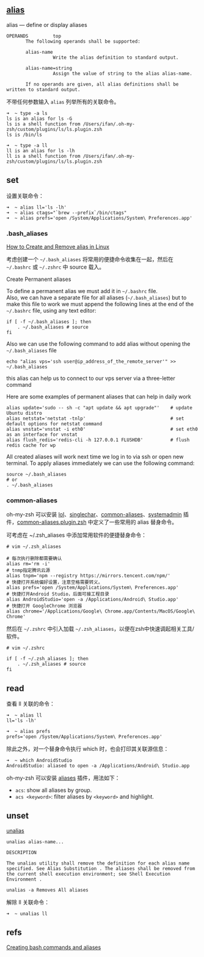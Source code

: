 
## [alias](http://man7.org/linux/man-pages/man1/alias.1p.html)

alias — define or display aliases

```Shell
OPERANDS         top
       The following operands shall be supported:

       alias-name
                 Write the alias definition to standard output.

       alias-name=string
                 Assign the value of string to the alias alias-name.

       If no operands are given, all alias definitions shall be written to standard output.
```

不带任何参数输入 `alias` 列举所有的关联命令。

```Shell
➜  ~ type -a ls
ls is an alias for ls -G
ls is a shell function from /Users/ifan/.oh-my-zsh/custom/plugins/ls/ls.plugin.zsh
ls is /bin/ls

➜  ~ type -a ll
ll is an alias for ls -lh
ll is a shell function from /Users/ifan/.oh-my-zsh/custom/plugins/ls/ls.plugin.zsh
```

## set

设置关联命令：

```Shell
➜  ~ alias ll='ls -lh'
➜  ~ alias ctags="`brew --prefix`/bin/ctags"
➜  ~ alias prefs='open /System/Applications/System\ Preferences.app'
```

### .bash_aliases

[How to Create and Remove alias in Linux](https://linoxide.com/linux-how-to/create-remove-alias-linux/)

考虑创建一个 `~/.bash_aliases` 将常用的便捷命令收集在一起，然后在 `~/.bashrc` 或 `~/.zshrc` 中 source 载入。

Create Permanent aliases

To define a permanent alias we must add it in `~/.bashrc` file.  
Also, we can have a separate file for all aliases (`~/.bash_aliases`) but to make this file to work we must append the following lines at the end of the `~/.bashrc` file, using any text editor:

```Shell
if [ -f ~/.bash_aliases ]; then
    . ~/.bash_aliases # source
fi
```

Also we can use the following command to add alias without opening the `~/.bash_aliases` file

```Shell
echo "alias vps='ssh user@ip_address_of_the_remote_server'" >> ~/.bash_aliases
```

this alias can help us to connect to our vps server via a three-letter command

Here are some examples of permanent aliases that can help in daily work

```Shell
alias update='sudo -- sh -c "apt update && apt upgrade"'    # update Ubuntu distro
alias netstat='netstat -tnlp'                               # set default options for netstat command
alias vnstat='vnstat -i eth0'                               # set eth0 as an interface for vnstat
alias flush_redis='redis-cli -h 127.0.0.1 FLUSHDB'          # flush redis cache for wp
```

All created aliases will work next time we log in to via ssh or open new terminal. To apply aliases immediately we can use the following command:

```Shell
source ~/.bash_aliases
# or
. ~/.bash_aliases
```

### common-aliases

oh-my-zsh 可以安装 [lol](https://github.com/ohmyzsh/ohmyzsh/tree/master/plugins/lol)、[singlechar](https://github.com/ohmyzsh/ohmyzsh/tree/master/plugins/singlechar)、[common-aliases](https://github.com/ohmyzsh/ohmyzsh/tree/02b52a03a5a78362c57d75c507240f69d4260d9a/plugins/common-aliases)、[systemadmin](https://github.com/ohmyzsh/ohmyzsh/tree/master/plugins/systemadmin) 插件，[common-aliases.plugin.zsh](https://github.com/ohmyzsh/ohmyzsh/blob/master/plugins/common-aliases/common-aliases.plugin.zsh) 中定义了一些常用的 alias 替身命令。

可考虑在 ~/.zsh_aliases 中添加常用软件的便捷替身命令：

```Shell
# vim ~/.zsh_aliases

# 每次执行删除都需要确认
alias rm='rm -i'
# tnmp指定腾讯云源
alias tnpm='npm --registry https://mirrors.tencent.com/npm/'
# 快捷打开系统偏好设置，注意空格需要转义。
alias prefs='open /System/Applications/System\ Preferences.app'
# 快捷打开Android Studio，后面可接工程目录
alias AndroidStudio='open -a /Applications/Android\ Studio.app'
# 快捷打开 GoogleChrome 浏览器
alias chrome='/Applications/Google\ Chrome.app/Contents/MacOS/Google\ Chrome'
```

然后在 `~/.zshrc` 中引入加载 `~/.zsh_aliases`，以便在zsh中快速调起相关工具/软件。

```Shell
# vim ~/.zshrc

if [ -f ~/.zsh_aliases ]; then
    . ~/.zsh_aliases # source
fi
```

## read

查看 ll 关联的命令：

```Shell
➜  ~ alias ll
ll='ls -lh'

➜  ~ alias prefs
prefs='open /System/Applications/System\ Preferences.app'
```

除此之外，对一个替身命令执行 which 时，也会打印其关联源信息：

```Shell
➜  ~ which AndroidStudio
AndroidStudio: aliased to open -a /Applications/Android\ Studio.app
```

oh-my-zsh 可以安装 [aliases](https://github.com/ohmyzsh/ohmyzsh/tree/master/plugins/aliases) 插件，用法如下：

- `acs`: show all aliases by group.  
- `acs <keyword>`: filter aliases by `<keyword>` and highlight.  

## unset

[unalias](http://man7.org/linux/man-pages/man1/unalias.1p.html)

```
unalias alias-name...

DESCRIPTION

The unalias utility shall remove the definition for each alias name specified. See Alias Substitution . The aliases shall be removed from the current shell execution environment; see Shell Execution Environment .

unalias -a Removes All aliases
```

解除 ll 关联命令：

```
➜  ~ unalias ll
```

## refs

[Creating bash commands and aliases](https://shanelonergan.github.io/streamline-your-workflow-with-custom-bash-commands/)
